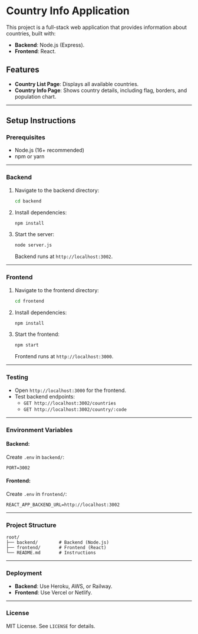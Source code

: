 
# Country Info Application

This project is a full-stack web application that provides information about countries, built with:
- **Backend**: Node.js (Express).
- **Frontend**: React.

## Features
- **Country List Page**: Displays all available countries.
- **Country Info Page**: Shows country details, including flag, borders, and population chart.

---

## Setup Instructions

### Prerequisites
- Node.js (16+ recommended)
- npm or yarn

---

### Backend
1. Navigate to the backend directory:
   ```bash
   cd backend
   ```
2. Install dependencies:
   ```bash
   npm install
   ```
3. Start the server:
   ```bash
   node server.js
   ```
   Backend runs at `http://localhost:3002`.

---

### Frontend
1. Navigate to the frontend directory:
   ```bash
   cd frontend
   ```
2. Install dependencies:
   ```bash
   npm install
   ```
3. Start the frontend:
   ```bash
   npm start
   ```
   Frontend runs at `http://localhost:3000`.

---

### Testing
- Open `http://localhost:3000` for the frontend.
- Test backend endpoints:
  - `GET http://localhost:3002/countries`
  - `GET http://localhost:3002/country/:code`

---

### Environment Variables
#### Backend:
Create `.env` in `backend/`:
```env
PORT=3002
```
#### Frontend:
Create `.env` in `frontend/`:
```env
REACT_APP_BACKEND_URL=http://localhost:3002
```

---

### Project Structure
```
root/
├── backend/        # Backend (Node.js)
├── frontend/       # Frontend (React)
└── README.md       # Instructions
```

---

### Deployment
- **Backend**: Use Heroku, AWS, or Railway.
- **Frontend**: Use Vercel or Netlify.

---

### License
MIT License. See `LICENSE` for details.
